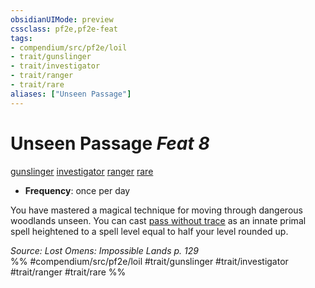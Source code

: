```yaml
---
obsidianUIMode: preview
cssclass: pf2e,pf2e-feat
tags:
- compendium/src/pf2e/loil
- trait/gunslinger
- trait/investigator
- trait/ranger
- trait/rare
aliases: ["Unseen Passage"]
---
```

# Unseen Passage  *Feat 8*  
[gunslinger](/rules/traits/gunslinger-g-g.md)  [investigator](/rules/traits/investigator-apg.md)  [ranger](/rules/traits/ranger.md)  [rare](/rules/traits/rare.md)  

- **Frequency**: once per day

You have mastered a magical technique for moving through dangerous woodlands unseen. You can cast [pass without trace](/compendium/spells/pass-without-trace.md) as an innate primal spell heightened to a spell level equal to half your level rounded up.

*Source: Lost Omens: Impossible Lands p. 129*  
%% #compendium/src/pf2e/loil #trait/gunslinger #trait/investigator #trait/ranger #trait/rare %%